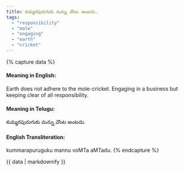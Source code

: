 ```yaml
---
title: కుమ్మరపురుగుకు మన్ను వొంట అంటదు.
tags:
  - "responsibility"
  - "mole"
  - "engaging"
  - "earth"
  - "cricket"
---
```


{% capture data %}
#### Meaning in English:
Earth does not adhere to the mole-cricket.
Engaging in a business but keeping clear of all responsibility.

#### Meaning in Telugu:
కుమ్మరపురుగుకు మన్ను వొంట అంటదు.

#### English Transliteration:
kummarapuruguku mannu voMTa aMTadu.
{% endcapture %}

<div class="notice">{{ data | markdownify }}</div>

